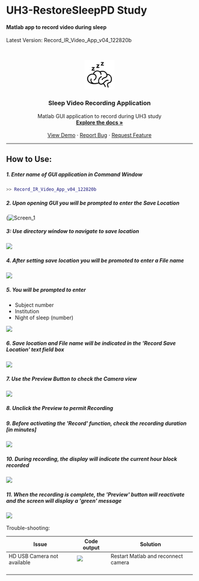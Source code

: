 # UH3-RestoreSleepPD Study

#### Matlab app to record video during sleep

Latest Version: Record_IR_Video_App_v04_122820b



<!-- PROJECT LOGO -->
<br />

<p align="center">
  <a href="https://github.com/UH3-RestoreSleepPD/SleepVideoRecord">
    <img src="sleepBrain.png" alt="Logo" width="80" height="80">
  </a>

  <h3 align="center">Sleep Video Recording Application</h3>

  <p align="center">
    Matlab GUI application to record during UH3 study
    <br />
    <a href="https://github.com/UH3-RestoreSleepPD/SleepVideoRecord"><strong>Explore the docs »</strong></a>
    <br />
    <br />
    <a href="https://github.com/github_username/repo_name">View Demo</a>
    ·
    <a href="https://github.com/UH3-RestoreSleepPD/SleepVideoRecord/issues">Report Bug</a>
    ·
    <a href="https://github.com/UH3-RestoreSleepPD/SleepVideoRecord/issues">Request Feature</a>
  </p>

</p>

------

## How to Use:

##### 1. Enter name of GUI application in Command Window

```matlab
>> Record_IR_Video_App_v04_122820b
```

##### 2. Upon opening GUI you will be prompted to enter the Save Location

(![Screen_1](https://github.com/UH3-RestoreSleepPD/SleepVideoRecord\))

##### 3: Use directory window to navigate to save location

![](C:\Users\thomjohn\Desktop\Screen_2.png)

##### 4. After setting save location you will be promoted to enter a File name

![](C:\Users\thomjohn\Desktop\Screen_3.png)

##### 5. You will be prompted to enter

- Subject number 
- Institution
- Night of sleep (number)

![](C:\Users\thomjohn\Desktop\Screen_4.png)

##### 6. Save location and File name will be indicated in the 'Record Save Location' text field box

![](C:\Users\thomjohn\Desktop\Screen_5.png)

##### 7. Use the Preview Button to check the Camera view

![](C:\Users\thomjohn\Desktop\Screen_6.png)

##### 8. Unclick the Preview to permit Recording

##### 9. Before activating the 'Record' function, check the recording duration [in minutes]

![](C:\Users\thomjohn\Desktop\Screen_7.png)

##### 10. During recording, the display will indicate the current hour block recorded

![](C:\Users\thomjohn\Desktop\Screen_8.png)

##### 11. When the recording is complete, the 'Preview' button will reactivate and the screen will display a 'green' message

![](C:\Users\thomjohn\Desktop\Screen_9.png)



Trouble-shooting:

| Issue                       | Code output                                                  | Solution                            |
| --------------------------- | ------------------------------------------------------------ | ----------------------------------- |
| HD USB Camera not available | <img src="C:\Users\thomjohn\Documents\Github\SleepVideoRecord\Images_READme\troubleshooting1a.png" /> | Restart Matlab and reconnect camera |
|                             |                                                              |                                     |
|                             |                                                              |                                     |
|                             |                                                              |                                     |
|                             |                                                              |                                     |

